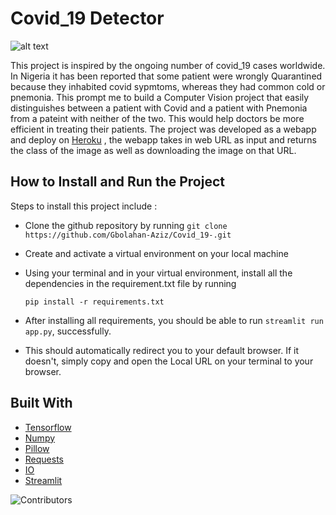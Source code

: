 # Covid_19 Detector

![alt text](https://media.premiumtimesng.com/wp-content/files/2021/11/Coronavirus-used-to-tell-the-story.jpg)

This project is inspired by the ongoing number of covid_19 cases worldwide. In Nigeria it has been reported that some patient were wrongly Quarantined because they inhabited covid sypmtoms,
whereas they had common cold or pnemonia. This prompt me to build a Computer Vision project that easily distinguishes between a patient with Covid and a patient with Pnemonia from a pateint with neither of the two.
This would help doctors be more efficient in treating their patients.
The project was developed as a webapp and deploy on [Heroku](https://covid19--detector.herokuapp.com/) , the webapp takes in web URL as input and returns the class of the image as well as downloading the image on that URL.

## How to Install and Run the Project
Steps to install this project include :
- Clone the github repository by running `git clone https://github.com/Gbolahan-Aziz/Covid_19-.git`
- Create and activate a virtual environment on your local machine
- Using your terminal and in your virtual environment, install all the dependencies in the requirement.txt file by running

  `pip install -r requirements.txt`
- After installing all requirements, you should be able to run `streamlit run app.py`, successfully.
- This should automatically redirect you to your default browser. If it doesn't, simply copy and open the Local URL on your terminal to your browser.

## Built With
- [Tensorflow](https://www.tensorflow.org/)
- [Numpy](https://numpy.org)
- [Pillow](https://pillow.readthedocs.io/)
- [Requests](https://docs.python-requests.org/)
- [IO](https://docs.python.org/3/library/io.html)
- [Streamlit](https://streamlit.io/)

![Contributors](https://img.shields.io/github/contributors/Gbolahan-Aziz/Covid_19-?logoColor=green&style=plastic)
